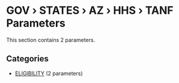 # GOV › STATES › AZ › HHS › TANF Parameters

This section contains 2 parameters.

## Categories

- [ELIGIBILITY](eligibility/index.md) (2 parameters)
